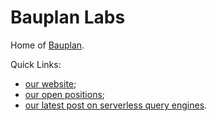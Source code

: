 # Bauplan Labs

Home of [Bauplan](https://www.bauplanlabs.com/).

Quick Links:

* [our website](https://www.bauplanlabs.com/);
* [our open positions](https://www.bauplanlabs.com/hiring);
* [our latest post on serverless query engines](https://towardsdatascience.com/a-serverless-query-engine-from-spare-parts-bd6320f10353).
